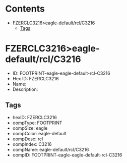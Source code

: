 



Contents
========

* [FZERCLC3216>eagle-default/rcl/C3216](#fzerclc3216eagle-defaultrclc3216)
	* [Tags](#tags)

# FZERCLC3216>eagle-default/rcl/C3216

- ID: FOOTPRINT-eagle-eagle-default-rcl-C3216
- Hex ID: FZERCLC3216
- Name: 
- Description: 

## Tags

- hexID: FZERCLC3216
- oompType: FOOTPRINT
- oompSize: eagle
- oompColor: eagle-default
- oompDesc: rcl
- oompIndex: C3216
- oompName: eagle-default/rcl/C3216
- oompID: FOOTPRINT-eagle-eagle-default-rcl-C3216
